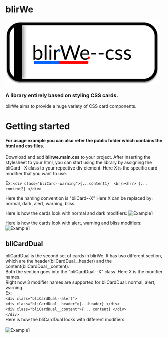 # blirWe
![logo](https://github.com/reel-pre/blirWe--css/blob/main/images/logo.png)
### A library entirely based on styling CSS cards.

blirWe aims to provide a huge variety of CSS card components.

# Getting started
#### For usage example you can also refer the public folder which contains the html and css files.

Download and add **blirwe.main.css** to your project. After inserting the stylesheet to your html, you can start using the library by assigning the bliCard--X class to your repective div element. Here X is the specific card modifier that you want to use.

Ex: 
 ``` <div class="bliCard--warning">{...content1}  <br/><hr/> {... content2} </div> ```

Here the naming convention is "bliCard--X"
Here X can be replaced by: normal, dark, alert, warning, bliss.

Here is how the cards look with normal and dark modifiers:
![Example1](https://github.com/reel-pre/blirWe--css/blob/main/images/Example1.png)

Here is how the cards look with alert, warning and bliss modifiers:
![Example1](https://github.com/reel-pre/blirWe--css/blob/main/images/Example2.png)


## bliCardDual 

bliCardDual is the second set of cards in blirWe. It has two different section, which are the header(bliCardDual__header) and the content(bliCardDual__content).  
Both the section goes into the "bliCardDual--X" class. Here X is the modifier names.  
Right now 3 modifier names are supported for bliCardDual: normal, alert, warning.  
Ex:  
``` <div class="bliCardDual--alert">  ```</br>
```<div class="bliCardDual__header">{...header} </div>  ```</br>
```<div class="bliCardDual__content">{... content} </div> ```</br>
```</div>```  
Here is how the bliCardDual looks with different modifiers:  
</br>
![Example1](https://github.com/reel-pre/blirWe--css/blob/main/images/Example3.png)

